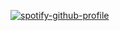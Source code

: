 [![spotify-github-profile](https://spotify-github-profile.vercel.app/api/view?uid=12149768962&cover_image=true&theme=default&show_offline=true&background_color=121212&interchange=true)](https://spotify-github-profile.vercel.app/api/view?uid=12149768962&redirect=true)

<!--<img src="https://media.giphy.com/media/FPbnShq1h1IS5FQyPD/giphy.gif" width="200" height="130">
<img src="https://media.giphy.com/media/ddGQkTvDRrSv9MHqBf/giphy.gif">
<img src="https://media.giphy.com/media/9tA6H1madRvUc/giphy.gif">

<img src="https://media.giphy.com/media/FPbnShq1h1IS5FQyPD/giphy.gif" width="200" height="130">
<img src="https://media.giphy.com/media/26tnf4N1UU76oOAHm/giphy.gif">
-->


<!--
**jsafe00/jsafe00** is a ✨ _special_ ✨ repository because its `README.md` (this file) appears on your GitHub profile.

Here are some ideas to get you started:

- 🔭 I’m currently working on ...
- 🌱 I’m currently learning ...
- 👯 I’m looking to collaborate on ...
- 🤔 I’m looking for help with ...
- 💬 Ask me about ...
- 📫 How to reach me: ...
- 😄 Pronouns: ...
- ⚡ Fun fact: ...
-->
